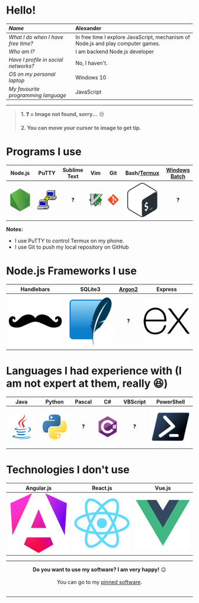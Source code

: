 # Hello!

|_Name_|Alexander|
|:-|:-|
|_What I do when I have free time?_|In free time I explore JavaScript, mechanism of Node.js and play computer games.|
|_Who am I?_|I am backend Node.js developer|
|_Have I profile in social networks?_|No, I haven't.|
|_OS on my personal laptop_|Windows 10|
|_My favourite programming language_|JavaScript|

---

> **1. ❓ = Image not found, sorry...** :cry:
>
> **2. You can move your cursor to image to get tip.**

# Programs I use
|Node.js|PuTTY|Sublime Text|Vim|Git|Bash/[Termux](https://github.com/termux/termux-app)|[Windows Batch](https://en.wikipedia.org/wiki/Batch_file)
|:-:|:-:|:-:|:-:|:-:|:-:|:-:|
|![Node.js](https://github.com/devicons/devicon/blob/master/icons/nodejs/nodejs-original.svg)|![PuTTY](https://github.com/devicons/devicon/blob/master/icons/putty/putty-original.svg "I use it to control Termux on my phone")|❓|![Vim](https://github.com/devicons/devicon/blob/master/icons/vim/vim-original.svg)|![Git](https://github.com/devicons/devicon/blob/master/icons/git/git-original.svg)|![Bash](https://github.com/devicons/devicon/blob/master/icons/bash/bash-original.svg "I use Bash in Termux (Linux terminal for Android)")|❓|

__Notes:__
* I use PuTTY to control Termux on my phone.
* I use Git to push my local repository on GitHub

# Node.js Frameworks I use
|Handlebars|SQLite3|[Argon2](https://github.com/ranisalt/node-argon2)|Express
|:-:|:-:|:-:|:-:
|![Handlebars](https://github.com/devicons/devicon/blob/master/icons/handlebars/handlebars-original.svg)|![SQLite3](https://github.com/devicons/devicon/blob/master/icons/sqlite/sqlite-original.svg)|❓|![Express](https://github.com/devicons/devicon/blob/master/icons/express/express-original.svg)

# Languages I had experience with (I am not expert at them, really 😆)

|Java|Python|Pascal|C#|VBScript|PowerShell
|----|------|:------:|--|:--------:|:-:|
|![Java](https://github.com/devicons/devicon/blob/master/icons/java/java-original.svg)|![Python](https://github.com/devicons/devicon/blob/master/icons/python/python-original.svg)|❓|![C#](https://github.com/devicons/devicon/blob/master/icons/csharp/csharp-original.svg)|❓|![PowerShell](https://github.com/devicons/devicon/blob/master/icons/powershell/powershell-original.svg)

# Technologies I don't use
|Angular.js|React.js|Vue.js|
|-|-|-|
|![Angular.js](https://github.com/devicons/devicon/blob/master/icons/angular/angular-original.svg)|![React.js](https://github.com/devicons/devicon/blob/master/icons/react/react-original.svg)|![Vue.js](https://github.com/devicons/devicon/blob/master/icons/vuejs/vuejs-original.svg)

---

<div align="center">
 <b>Do you want to use my software? I am very happy!</b> 😉 <BR><BR>
 <span>You can go to my <a href="https://github.com/LazataknesSoftware">pinned software</a>.</span><BR><BR>
</div>

---
